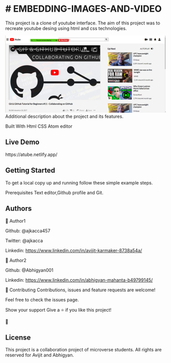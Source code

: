 <h1># EMBEDDING-IMAGES-AND-VIDEO</h1>

This project is a clone of youtube interface. The aim of this project was to recreate youtube desing using html and css technologies.

<img src="icons/Capture5.PNG" alt="projectimg">

</h1>Additional description about the project and its features.</h1>

Built With
Html
CSS
Atom editor

<h2>Live Demo</h2>
https://atube.netlify.app/


<h2>Getting Started</h2>
To get a local copy up and running follow these simple example steps.

Prerequisites
Text editor,Github profile and Git.

<h2>Authors</h2>

👤 Author1

Github: @ajkacca457 

Twitter: @ajkacca

Linkedin: https://www.linkedin.com/in/avijit-karmaker-8738a54a/

👤 Author2

Github: @Abhigyan001

Linkedin: https://www.linkedin.com/in/abhigyan-mahanta-b49799145/


🤝 Contributing
Contributions, issues and feature requests are welcome!

Feel free to check the issues page.

Show your support
Give a ⭐️ if you like this project!

📝 <h2>License</h2>
This project is a collaboration project of microverse students. All rights are reserved for Avijit and Abhigyan.
